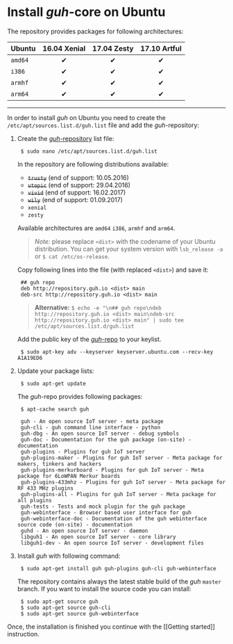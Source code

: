 # Install *guh*-core on Ubuntu

The repository provides packages for following architectures:

| Ubuntu     | 16.04 Xenial | 17.04 Zesty  | 17.10 Artful |
|:-----------|:------------:|:------------:|:------------:|
| `amd64`    |       ✔      |       ✔      |       ✔      |
| `i386`     |       ✔      |       ✔      |       ✔      |
| `armhf`    |       ✔      |       ✔      |       ✔      |
| `arm64`    |       ✔      |       ✔      |       ✔      |
-----------------------------------------------------------

In order to install *guh* on Ubuntu you need to create the `/etc/apt/sources.list.d/guh.list` file and add the *guh*-repository:

1. Create the [*guh*-repository](http://repository.guh.io/) list file:
        
        $ sudo nano /etc/apt/sources.list.d/guh.list
        
    In the repository are following distributions available:
    * ~~`trusty`~~ (end of support: 10.05.2016)
    * ~~`utopic`~~ (end of support: 29.04.2016)
    * ~~`vivid`~~ (end of support: 16.02.2017)
    * ~~`wily`~~ (end of support: 01.09.2017)
    * `xenial` 
    * `zesty` 

    Available architectures are `amd64` `i386`, `armhf` and `arm64`.
    
    > *Note:* please replace `<dist>` with the codename of your Ubuntu distribution. You can get your system version with `lsb_release -a` or `$ cat /etc/os-release`. 

    Copy following lines into the file (with replaced `<dist>`) and save it:

        ## guh repo
        deb http://repository.guh.io <dist> main
        deb-src http://repository.guh.io <dist> main
        

    > **Alternative:** `$ echo -e "\n## guh repo\ndeb http://repository.guh.io <dist> main\ndeb-src http://repository.guh.io <dist> main" | sudo tee /etc/apt/sources.list.d/guh.list`
    
    Add the public key of the [*guh*-repo](http://repository.guh.io) to your keylist.
    
        $ sudo apt-key adv --keyserver keyserver.ubuntu.com --recv-key A1A19ED6

        
2. Update your package lists:
    
        $ sudo apt-get update

    The *guh*-repo provides following packages:
    
        $ apt-cache search guh
    
        guh - An open source IoT server - meta package
        guh-cli - guh command line interface - python
        guh-dbg - An open source IoT server - debug symbols
        guh-doc - Documentation for the guh package (on-site) - documentation
        guh-plugins - Plugins for guh IoT server
        guh-plugins-maker - Plugins for guh IoT server - Meta package for makers, tinkers and hackers
        guh-plugins-merkurboard - Plugins for guh IoT server - Meta package for 6LoWPAN Merkur boards
        guh-plugins-433mhz - Plugins for guh IoT server - Meta package for RF 433 MHz plugins
        guh-plugins-all - Plugins for guh IoT server - Meta package for all plugins
        guh-tests - Tests and mock plugin for the guh package
        guh-webinterface - Browser based user interface for guh
        guh-webinterface-doc - Documentation of the guh webinterface source code (on-site) - documentation
        guhd - An open source IoT server - daemon
        libguh1 - An open source IoT server - core library
        libguh1-dev - An open source IoT server - development files


3. Install *guh* with following command:
    
        $ sudo apt-get install guh guh-plugins guh-cli guh-webinterface
        
    The repository contains always the latest stable build of the *guh* `master` branch. 
    If you want to install the source code you can install:
        
        $ sudo apt-get source guh        
        $ sudo apt-get source guh-cli
        $ sudo apt-get source guh-webinterface
        
Once, the installation is finished you continue with the [[Getting started]] instruction.

